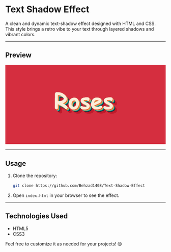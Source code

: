 # Text Shadow Effect

A clean and dynamic text-shadow effect designed with HTML and CSS. This style brings a retro vibe to your text through layered shadows and vibrant colors.

---

## Preview
![Preview of Text Shadow Effect](https://github.com/Behzad1408/Text-Shadow-Effect/blob/a9a2ce7b3ebeeb8faeec8515072e9c04aa8eb202/text-shadow-effect-github.JPG)

---

## Usage
1. Clone the repository:  
   ```bash
   git clone https://github.com/Behzad1408/Text-Shadow-Effect
   ```
2. Open `index.html` in your browser to see the effect.

---

## Technologies Used
- HTML5
- CSS3

Feel free to customize it as needed for your projects! 😊
